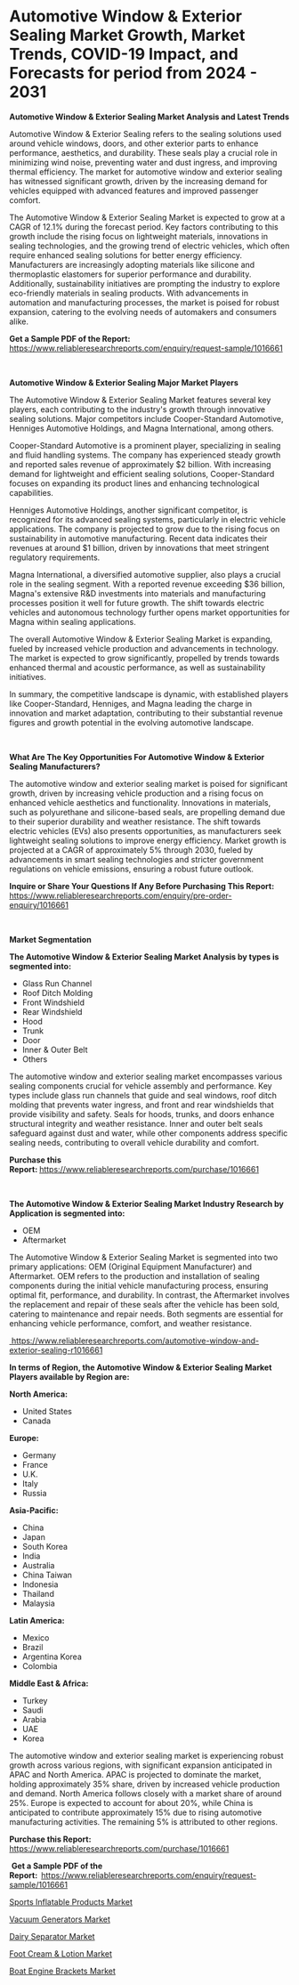 <p><h1>Automotive Window & Exterior Sealing Market Growth, Market Trends, COVID-19 Impact, and Forecasts for period from 2024 - 2031</h1></p><p><strong>Automotive Window & Exterior Sealing Market Analysis and Latest Trends</strong></p>
<p><p>Automotive Window & Exterior Sealing refers to the sealing solutions used around vehicle windows, doors, and other exterior parts to enhance performance, aesthetics, and durability. These seals play a crucial role in minimizing wind noise, preventing water and dust ingress, and improving thermal efficiency. The market for automotive window and exterior sealing has witnessed significant growth, driven by the increasing demand for vehicles equipped with advanced features and improved passenger comfort.</p><p>The Automotive Window & Exterior Sealing Market is expected to grow at a CAGR of 12.1% during the forecast period. Key factors contributing to this growth include the rising focus on lightweight materials, innovations in sealing technologies, and the growing trend of electric vehicles, which often require enhanced sealing solutions for better energy efficiency. Manufacturers are increasingly adopting materials like silicone and thermoplastic elastomers for superior performance and durability. Additionally, sustainability initiatives are prompting the industry to explore eco-friendly materials in sealing products. With advancements in automation and manufacturing processes, the market is poised for robust expansion, catering to the evolving needs of automakers and consumers alike.</p></p>
<p><strong>Get a Sample PDF of the Report:&nbsp;</strong> <a href="https://www.reliableresearchreports.com/enquiry/request-sample/1016661?utm_campaign=83&utm_medium=2&utm_source=Github&utm_content=ia&utm_term=13102024&utm_id=automotive-window-exterior-sealing">https://www.reliableresearchreports.com/enquiry/request-sample/1016661</a></p>
<p>&nbsp;</p>
<p><strong>Automotive Window & Exterior Sealing Major Market Players</strong></p>
<p><p>The Automotive Window & Exterior Sealing Market features several key players, each contributing to the industry's growth through innovative sealing solutions. Major competitors include Cooper-Standard Automotive, Henniges Automotive Holdings, and Magna International, among others. </p><p>Cooper-Standard Automotive is a prominent player, specializing in sealing and fluid handling systems. The company has experienced steady growth and reported sales revenue of approximately $2 billion. With increasing demand for lightweight and efficient sealing solutions, Cooper-Standard focuses on expanding its product lines and enhancing technological capabilities.</p><p>Henniges Automotive Holdings, another significant competitor, is recognized for its advanced sealing systems, particularly in electric vehicle applications. The company is projected to grow due to the rising focus on sustainability in automotive manufacturing. Recent data indicates their revenues at around $1 billion, driven by innovations that meet stringent regulatory requirements.</p><p>Magna International, a diversified automotive supplier, also plays a crucial role in the sealing segment. With a reported revenue exceeding $36 billion, Magna's extensive R&D investments into materials and manufacturing processes position it well for future growth. The shift towards electric vehicles and autonomous technology further opens market opportunities for Magna within sealing applications.</p><p>The overall Automotive Window & Exterior Sealing Market is expanding, fueled by increased vehicle production and advancements in technology. The market is expected to grow significantly, propelled by trends towards enhanced thermal and acoustic performance, as well as sustainability initiatives.</p><p>In summary, the competitive landscape is dynamic, with established players like Cooper-Standard, Henniges, and Magna leading the charge in innovation and market adaptation, contributing to their substantial revenue figures and growth potential in the evolving automotive landscape.</p></p>
<p>&nbsp;</p>
<p><strong>What Are The Key Opportunities For Automotive Window & Exterior Sealing Manufacturers?</strong></p>
<p><p>The automotive window and exterior sealing market is poised for significant growth, driven by increasing vehicle production and a rising focus on enhanced vehicle aesthetics and functionality. Innovations in materials, such as polyurethane and silicone-based seals, are propelling demand due to their superior durability and weather resistance. The shift towards electric vehicles (EVs) also presents opportunities, as manufacturers seek lightweight sealing solutions to improve energy efficiency. Market growth is projected at a CAGR of approximately 5% through 2030, fueled by advancements in smart sealing technologies and stricter government regulations on vehicle emissions, ensuring a robust future outlook.</p></p>
<p><strong>Inquire or Share Your Questions If Any Before Purchasing This Report:</strong> <a href="https://www.reliableresearchreports.com/enquiry/pre-order-enquiry/1016661?utm_campaign=83&utm_medium=2&utm_source=Github&utm_content=ia&utm_term=13102024&utm_id=automotive-window-exterior-sealing">https://www.reliableresearchreports.com/enquiry/pre-order-enquiry/1016661</a></p>
<p>&nbsp;</p>
<p><strong>Market Segmentation</strong></p>
<p><strong>The Automotive Window & Exterior Sealing Market Analysis by types is segmented into:</strong></p>
<p><ul><li>Glass Run Channel</li><li>Roof Ditch Molding</li><li>Front Windshield</li><li>Rear Windshield</li><li>Hood</li><li>Trunk</li><li>Door</li><li>Inner & Outer Belt</li><li>Others</li></ul></p>
<p><p>The automotive window and exterior sealing market encompasses various sealing components crucial for vehicle assembly and performance. Key types include glass run channels that guide and seal windows, roof ditch molding that prevents water ingress, and front and rear windshields that provide visibility and safety. Seals for hoods, trunks, and doors enhance structural integrity and weather resistance. Inner and outer belt seals safeguard against dust and water, while other components address specific sealing needs, contributing to overall vehicle durability and comfort.</p></p>
<p><strong>Purchase this Report:&nbsp;</strong><a href="https://www.reliableresearchreports.com/purchase/1016661?utm_campaign=83&utm_medium=2&utm_source=Github&utm_content=ia&utm_term=13102024&utm_id=automotive-window-exterior-sealing">https://www.reliableresearchreports.com/purchase/1016661</a></p>
<p>&nbsp;</p>
<p><strong>The Automotive Window & Exterior Sealing Market Industry Research by Application is segmented into:</strong></p>
<p><ul><li>OEM</li><li>Aftermarket</li></ul></p>
<p><p>The Automotive Window & Exterior Sealing Market is segmented into two primary applications: OEM (Original Equipment Manufacturer) and Aftermarket. OEM refers to the production and installation of sealing components during the initial vehicle manufacturing process, ensuring optimal fit, performance, and durability. In contrast, the Aftermarket involves the replacement and repair of these seals after the vehicle has been sold, catering to maintenance and repair needs. Both segments are essential for enhancing vehicle performance, comfort, and weather resistance.</p></p>
<p><a href="https://www.reliableresearchreports.com/automotive-window-and-exterior-sealing-r1016661?utm_campaign=83&utm_medium=2&utm_source=Github&utm_content=ia&utm_term=13102024&utm_id=automotive-window-exterior-sealing">&nbsp;https://www.reliableresearchreports.com/automotive-window-and-exterior-sealing-r1016661</a></p>
<p><strong>In terms of Region, the Automotive Window & Exterior Sealing Market Players available by Region are:</strong></p>
<p>
    <p> <strong> North America: </strong>
        <ul>
            <li>United States</li>
            <li>Canada</li>
        </ul>
        </p> 
    <p> <strong> Europe: </strong>
        <ul>
            <li>Germany</li>
            <li>France</li>
            <li>U.K.</li>
            <li>Italy</li>
            <li>Russia</li>
        </ul>
        </p> 
    <p> <strong> Asia-Pacific: </strong>
        <ul>
            <li>China</li>
            <li>Japan</li>
            <li>South Korea</li>
            <li>India</li>
            <li>Australia</li>
            <li>China Taiwan</li>
            <li>Indonesia</li>
            <li>Thailand</li>
            <li>Malaysia</li>
        </ul>
        </p> 
    <p> <strong> Latin America: </strong>
        <ul>
            <li>Mexico</li>
            <li>Brazil</li>
            <li>Argentina Korea</li>
            <li>Colombia</li>
        </ul>
        </p> 
    <p> <strong> Middle East & Africa: </strong>
        <ul>
            <li>Turkey</li>
            <li>Saudi</li>
            <li>Arabia</li>
            <li>UAE</li>
            <li>Korea</li>
        </ul>
    </p>
    </p>
<p><p>The automotive window and exterior sealing market is experiencing robust growth across various regions, with significant expansion anticipated in APAC and North America. APAC is projected to dominate the market, holding approximately 35% share, driven by increased vehicle production and demand. North America follows closely with a market share of around 25%. Europe is expected to account for about 20%, while China is anticipated to contribute approximately 15% due to rising automotive manufacturing activities. The remaining 5% is attributed to other regions.</p></p>
<p><strong>Purchase this Report: </strong><a href="https://www.reliableresearchreports.com/purchase/1016661?utm_campaign=83&utm_medium=2&utm_source=Github&utm_content=ia&utm_term=13102024&utm_id=automotive-window-exterior-sealing">https://www.reliableresearchreports.com/purchase/1016661</a></p>
<p>&nbsp;<strong>Get a Sample PDF of the Report:&nbsp;&nbsp;</strong><a href="https://www.reliableresearchreports.com/enquiry/request-sample/1016661?utm_campaign=83&utm_medium=2&utm_source=Github&utm_content=ia&utm_term=13102024&utm_id=automotive-window-exterior-sealing">https://www.reliableresearchreports.com/enquiry/request-sample/1016661</a></p>
<p><strong></strong></p>
<p><p><a href="https://www.linkedin.com/pulse/sports-inflatable-products-market-matrix-applications-commercialentertainment-zmxte?utm_campaign=83&utm_medium=2&utm_source=Github&utm_content=ia&utm_term=13102024&utm_id=automotive-window-exterior-sealing">Sports Inflatable Products Market</a></p><p><a href="https://issuu.com/reportprime-2/docs/vacuum-generators-market-size-2030._3d4c6e07db1b93?utm_campaign=83&utm_medium=2&utm_source=Github&utm_content=ia&utm_term=13102024&utm_id=automotive-window-exterior-sealing">Vacuum Generators Market</a></p><p><a href="https://issuu.com/reportprime-2/docs/dairy-separator-market-size-2030.pp_fa431d37b96011?utm_campaign=83&utm_medium=2&utm_source=Github&utm_content=ia&utm_term=13102024&utm_id=automotive-window-exterior-sealing">Dairy Separator Market</a></p><p><a href="https://www.linkedin.com/pulse/market-forecast-global-foot-cream-lotion-trends-impact-analysis-orwqe?utm_campaign=83&utm_medium=2&utm_source=Github&utm_content=ia&utm_term=13102024&utm_id=automotive-window-exterior-sealing">Foot Cream & Lotion Market</a></p><p><a href="https://github.com/MatthewHernandez403/Market-Research-Report-List-1/blob/main/boat-engine-brackets-market.md?utm_campaign=83&utm_medium=2&utm_source=Github&utm_content=ia&utm_term=13102024&utm_id=automotive-window-exterior-sealing">Boat Engine Brackets Market</a></p></p>